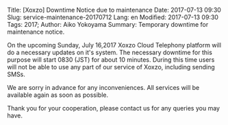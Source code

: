Title: [Xoxzo] Downtime Notice due to maintenance
Date: 2017-07-13 09:30
Slug: service-maintenance-20170712
Lang: en
Modified: 2017-07-13 09:30
Tags: 2017;
Author: Aiko Yokoyama
Summary: Temporary downtime for maintenance notice.

On the upcoming Sunday, July 16,2017 Xoxzo Cloud Telephony platform will do a necessary updates on it's system. The necessary downtime for this purpose will start 0830 (JST) for about 10 minutes. During this time users will not be able to use any part of our service of Xoxzo, including sending SMSs.

We are sorry in advance for any inconveniences. All services will be available again as soon as possible.

Thank you for your cooperation, please contact us for any queries you may have.
